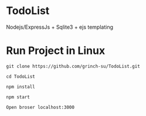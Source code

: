 # TodoList
Nodejs/ExpressJs + Sqlite3 + ejs templating 

# Run Project in Linux
```
git clone https://github.com/grinch-su/TodoList.git
```
```
cd TodoList
```
```
npm install
```
```
npm start
```
```
Open broser localhost:3000
```
